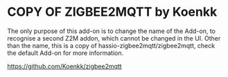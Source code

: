 # COPY OF ZIGBEE2MQTT by Koenkk

The only purpose of this add-on is to change the name of the Add-on, to recognise a second Z2M addon, which cannot be changed in the UI.
Other than the name, this is a copy of hassio-zigbee2mqtt/zigbee2mqtt, check the default Add-on for more information.

<https://github.com/Koenkk/zigbee2mqtt>
